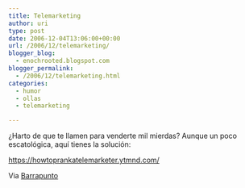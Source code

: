 ```yaml
---
title: Telemarketing
author: uri
type: post
date: 2006-12-04T13:06:00+00:00
url: /2006/12/telemarketing/
blogger_blog:
  - enochrooted.blogspot.com
blogger_permalink:
  - /2006/12/telemarketing.html
categories:
  - humor
  - ollas
  - telemarketing

---
```

¿Harto de que te llamen para venderte mil mierdas? Aunque un poco escatológica, aquí tienes la solución:

<https://howtoprankatelemarketer.ytmnd.com/>

Via [Barrapunto][1]

 [1]: https://ocio.barrapunto.com/ocio/06/12/04/009255.shtml